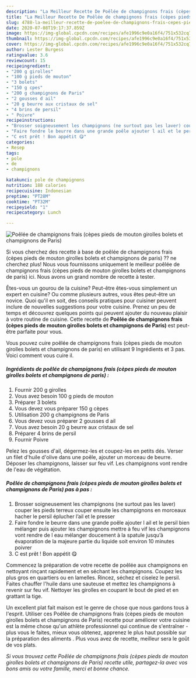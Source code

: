 ```yaml
---
description: "La Meilleur Recette De Poêlée de champignons frais (cèpes pieds de mouton girolles bolets et champignons de Paris)"
title: "La Meilleur Recette De Poêlée de champignons frais (cèpes pieds de mouton girolles bolets et champignons de Paris)"
slug: 4788-la-meilleur-recette-de-poelee-de-champignons-frais-cepes-pieds-de-mouton-girolles-bolets-et-champignons-de-paris
date: 2020-07-08T19:17:37.859Z
image: https://img-global.cpcdn.com/recipes/afe1996c9e0a16f4/751x532cq70/poelee-de-champignons-frais-cepes-pieds-de-mouton-girolles-bolets-et-champignons-de-paris-photo-principale-de-la-recette.jpg
thumbnail: https://img-global.cpcdn.com/recipes/afe1996c9e0a16f4/751x532cq70/poelee-de-champignons-frais-cepes-pieds-de-mouton-girolles-bolets-et-champignons-de-paris-photo-principale-de-la-recette.jpg
cover: https://img-global.cpcdn.com/recipes/afe1996c9e0a16f4/751x532cq70/poelee-de-champignons-frais-cepes-pieds-de-mouton-girolles-bolets-et-champignons-de-paris-photo-principale-de-la-recette.jpg
author: Lester Burgess
ratingvalue: 3.6
reviewcount: 15
recipeingredient:
- "200 g girolles"
- "100 g pieds de mouton"
- "3 bolets"
- "150 g cpes"
- "200 g champignons de Paris"
- "2 gousses d ail"
- "20 g beurre aux cristaux de sel"
- "4 brins de persil"
- " Poivre"
recipeinstructions:
- "Brosser soigneusement les champignons (ne surtout pas les laver) couper les pieds terreux couper ensuite les champignons en morceaux hacher le persil éplucher l’ail et le presser"
- "Faire fondre le beurre dans une grande poêle ajouter l ail et le persil bien mélanger puis ajouter les champignons mettre à feu vif les champignons vont rendre de l eau mélanger doucement à la spatule jusqu’à évaporation de la majeure partie du liquide soit environ 10 minutes poivrer"
- "C est prêt ! Bon appétit 😋"
categories:
- Resep
tags:
- pole
- de
- champignons

katakunci: pole de champignons 
nutrition: 188 calories
recipecuisine: Indonesian
preptime: "PT28M"
cooktime: "PT32M"
recipeyield: "1"
recipecategory: Lunch

---
```



![Poêlée de champignons frais (cèpes pieds de mouton girolles bolets et champignons de Paris)](https://img-global.cpcdn.com/recipes/afe1996c9e0a16f4/751x532cq70/poelee-de-champignons-frais-cepes-pieds-de-mouton-girolles-bolets-et-champignons-de-paris-photo-principale-de-la-recette.jpg)

Si vous cherchez des recette à base de poêlée de champignons frais (cèpes pieds de mouton girolles bolets et champignons de paris) ?? ne cherchez plus! Nous vous fournissons uniquement le meilleur poêlée de champignons frais (cèpes pieds de mouton girolles bolets et champignons de paris) ici. Nous avons un grand nombre de recette à tester.

Êtes-vous un gourou de la cuisine? Peut-être êtes-vous simplement un expert en cuisine? Ou comme plusieurs autres, vous êtes peut-être un novice. Quoi qu'il en soit, des conseils pratiques pour cuisiner peuvent inclure de nouvelles suggestions pour votre cuisine. Prenez un peu de temps et découvrez quelques points qui peuvent ajouter du nouveau plaisir à votre routine de cuisine. Cette recette de <strong> Poêlée de champignons frais (cèpes pieds de mouton girolles bolets et champignons de Paris) </strong> est peut-être parfaite pour vous.

<!--inarticleads1-->

Vous pouvez cuire poêlée de champignons frais (cèpes pieds de mouton girolles bolets et champignons de paris) en utilisant 9 Ingrédients et 3 pas. Voici comment vous cuire il.

##### Ingrédients de poêlée de champignons frais (cèpes pieds de mouton girolles bolets et champignons de paris) :

1. Fournir 200 g girolles
1. Vous avez besoin 100 g pieds de mouton
1. Préparer 3 bolets
1. Vous devez vous préparer 150 g cèpes
1. Utilisation 200 g champignons de Paris
1. Vous devez vous préparer 2 gousses d ail
1. Vous avez besoin 20 g beurre aux cristaux de sel
1. Préparer 4 brins de persil
1. Fournir  Poivre


Pelez les gousses d&#39;ail, dégermez-les et coupez-les en petits dés. Verser un filet d&#39;huile d&#39;olive dans une poêle, ajouter un morceau de beurre. Déposer les champignons, laisser sur feu vif. Les champignons vont rendre de l&#39;eau de végétation. 

<!--inarticleads2-->

##### Poêlée de champignons frais (cèpes pieds de mouton girolles bolets et champignons de Paris) pas à pas :

1. Brosser soigneusement les champignons (ne surtout pas les laver) couper les pieds terreux couper ensuite les champignons en morceaux hacher le persil éplucher l’ail et le presser
1. Faire fondre le beurre dans une grande poêle ajouter l ail et le persil bien mélanger puis ajouter les champignons mettre à feu vif les champignons vont rendre de l eau mélanger doucement à la spatule jusqu’à évaporation de la majeure partie du liquide soit environ 10 minutes poivrer
1. C est prêt ! Bon appétit 😋


Commencez la préparation de votre recette de poêlée aux champignons en nettoyant rinçant rapidement et en séchant les champignons. Coupez les plus gros en quartiers ou en lamelles. Rincez, séchez et ciselez le persil. Faites chauffer l&#39;huile dans une sauteuse et mettez les champignons à revenir sur feu vif. Nettoyer les girolles en coupant le bout de pied et en grattant la tige. 

<!--inarticleads1-->

<p>
Un excellent plat fait maison est le genre de chose que nous gardons tous à l'esprit. Utiliser ces Poêlée de champignons frais (cèpes pieds de mouton girolles bolets et champignons de Paris) recette pour améliorer votre cuisine est la même chose qu'un athlète professionnel qui continue de s'entraîner - plus vous le faites, mieux vous obtenez, apprenez le plus haut possible sur la préparation des aliments . Plus vous avez de recette, meilleur sera le goût de vos plats.
</p>

<p>
<i>Si vous trouvez cette Poêlée de champignons frais (cèpes pieds de mouton girolles bolets et champignons de Paris) recette utile, partagez-la avec vos bons amis ou votre famille, merci et bonne chance.</i>
</p>
